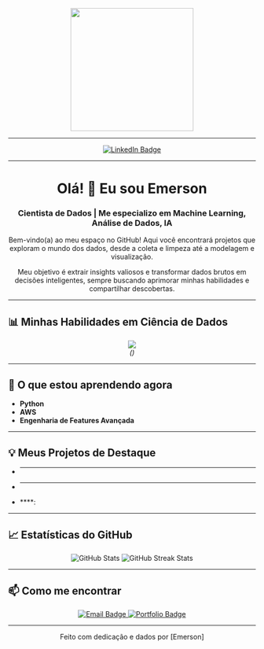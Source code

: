 <div id="header" align="center">
  <img src="https://media.giphy.com/media/v1.Y2lkPTc5MGI3NjExd25oeTFqcTY1aXF3bnNvbWRsdG0wdTlpOHo1a2d1d293M2Z3b3g3YiZlcD12MV9pbnRlcm5hbF9naWZzX2dpZnRzX2dpZiZjdD1n/dEd0pEwXnNqgYmOqX9/giphy.gif" width="250"/>
</div>

---

<div id="badges" align="center">
  <a href="https://www.linkedin.com/in/SEU_USUARIO_LINKEDIN/](https://www.linkedin.com/feed/)">
    <img src="https://img.shields.io/badge/LinkedIn-blue?style=for-the-badge&logo=linkedin&logoColor=white" alt="LinkedIn Badge"/>
  </a>
</div>

---

<div id="profile-text" align="center">
  <h1>Olá! 👋 Eu sou Emerson</h1>
  <h3>Cientista de Dados | Me especializo em Machine Learning, Análise de Dados, IA</h3>
  <p>Bem-vindo(a) ao meu espaço no GitHub! Aqui você encontrará projetos que exploram o mundo dos dados, desde a coleta e limpeza até a modelagem e visualização.</p>
  <p>Meu objetivo é extrair insights valiosos e transformar dados brutos em decisões inteligentes, sempre buscando aprimorar minhas habilidades e compartilhar descobertas.</p>
</div>

---

## 📊 Minhas Habilidades em Ciência de Dados

<div id="skills" align="center">
  <img src="https://skillicons.dev/icons?i=python,r,pandas,numpy,scikitlearn,tensorflow,pytorch,jupyter,tableau,powerbi,sql,excel,aws,docker,git,github,vscode" /><br>
  <em>()</em>
</div>

---

## 🌱 O que estou aprendendo agora

- **Python** 
- **AWS** 
- **Engenharia de Features Avançada**

---

## 💡 Meus Projetos de Destaque

- ****
- ****
- ****:

---

## 📈 Estatísticas do GitHub

<div id="github-stats" align="center">
  <img src="https://github-readme-stats.vercel.app/api?username=SEU_USUARIO_GITHUB&show_icons=true&theme=dark" alt="GitHub Stats"/>
  <img src="https://github-readme-streak-stats.herokuapp.com/?user=SEU_USUARIO_GITHUB&theme=dark" alt="GitHub Streak Stats"/>
</div>

---

## 📫 Como me encontrar

<div id="contact-me" align="center">
  <a href="mailto:etmelomoraes@outlook.com">
    <img src="https://img.shields.io/badge/Email-D14836?style=for-the-badge&logo=gmail&logoColor=white" alt="Email Badge"/>
  </a>
  <a href="https://seuwabsite.com">
    <img src="https://img.shields.io/badge/Portfolio-FF5722?style=for-the-badge&logo=gatsby&logoColor=white" alt="Portfolio Badge"/>
  </a>
</div>

---

<div id="footer" align="center">
  Feito com dedicação e dados por [Emerson]
</div>
